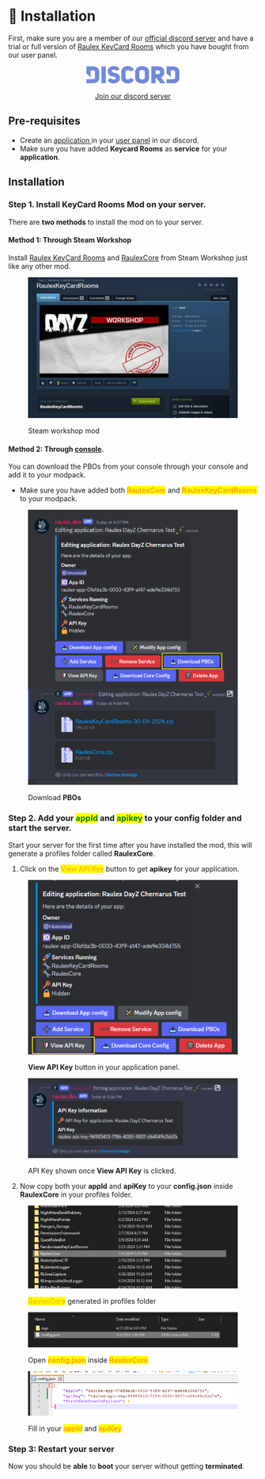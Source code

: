 # 🚀 Installation



First, make sure you are a member of our [official discord server](https://discord.raulex.com) and have a trial or full version of [Raulex KeyCard Rooms](https://discord.com/channels/879567396472500244/1231621287227556001) which you have bought from our user panel.

<div align="center">

<figure><img src="../../.gitbook/assets/ehx8gk0.png" alt="" width="188"><figcaption><p><a href="https://discord.raulex.com">Join our discord server</a></p></figcaption></figure>

</div>

## Pre-requisites

* Create an [application ](../../user/console/creating-an-application.md)in your [user panel](../../user/console/access-your-console.md) in our discord.
* Make sure you have added **Keycard Rooms** as **service** for your **application**.

## Installation

### Step 1. Install KeyCard Rooms Mod on your server.

There are **two methods** to install the mod on to your server.

#### &#x20;Method 1: Through Steam Workshop

Install [Raulex KeyCard Rooms](https://steamcommunity.com/sharedfiles/filedetails/?id=3229535788) and [RaulexCore](https://steamcommunity.com/sharedfiles/filedetails/?id=3229896741) from Steam Workshop just like any other mod.

<figure><img src="../../.gitbook/assets/image (9).png" alt="" width="563"><figcaption><p>Steam workshop mod</p></figcaption></figure>

#### Method 2: Through [console](../../user/console/access-your-console.md).

You can download the PBOs from your console through your console and add it to your modpack.

* Make sure you have added both <mark style="color:orange;">**RaulexCore**</mark> and <mark style="color:orange;">**RaulexKeyCardRooms**</mark> to your modpack.

<figure><img src="../../.gitbook/assets/Untitled (3).png" alt=""><figcaption><p>Download <strong>PBOs</strong></p></figcaption></figure>

### Step 2. Add your <mark style="color:green;">appId</mark> and <mark style="color:green;">apikey</mark> to your config folder and start the server.

Start your server for the first time after you have installed the mod, this will generate a profiles folder called **RaulexCore**.

1. Click on the <mark style="color:orange;">View API Key</mark> button to get **apikey** for your application.

<figure><img src="../../.gitbook/assets/Untitled (2).png" alt=""><figcaption><p><strong>View API Key</strong> button in your application panel.</p></figcaption></figure>

<figure><img src="../../.gitbook/assets/image (16).png" alt=""><figcaption><p>API Key shown once <strong>View API Key</strong> is clicked.</p></figcaption></figure>

2. Now copy both your **appId** and **apiKey** to your **config.json** inside **RaulexCore** in your profiles folder.

<figure><img src="../../.gitbook/assets/Screenshot 2024-05-07 195355.jpg" alt=""><figcaption><p><mark style="color:orange;">RaulexCore</mark> generated in profiles folder</p></figcaption></figure>

<figure><img src="../../.gitbook/assets/Screenshot 2024-05-07 200231 (1).jpg" alt=""><figcaption><p>Open <mark style="color:orange;"><strong>config.json</strong></mark> inside <mark style="color:orange;"><strong>RaulexCore</strong></mark></p></figcaption></figure>

<figure><img src="../../.gitbook/assets/Untitled (6).png" alt=""><figcaption><p>Fill in your <mark style="color:orange;"><strong>appId</strong></mark> and <mark style="color:orange;"><strong>apiKey</strong></mark></p></figcaption></figure>

### Step 3: Restart your server

Now you should be **able** to **boot** your server without getting **terminated**.
